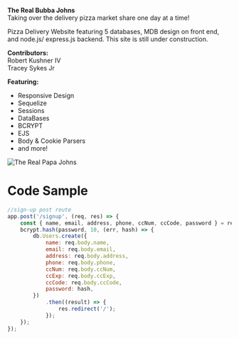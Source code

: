 **The Real Bubba Johns**\
Taking over the delivery pizza market share one day at a time!

Pizza Delivery Website featuring 5 databases, MDB design on front end, and node.js/ express.js backend. This site is still under construction.

**Contributors:**\
Robert Kushner IV\
Tracey Sykes Jr

**Featuring:**
- Responsive Design
- Sequelize
- Sessions
- DataBases
- BCRYPT
- EJS
- Body & Cookie Parsers
- and more!

![The Real Papa Johns](papajohnsREADME.gif)

# Code Sample

```javascript
//sign-up post route
app.post('/signup', (req, res) => {
    const { name, email, address, phone, ccNum, ccCode, password } = req.body;
    bcrypt.hash(password, 10, (err, hash) => {
        db.Users.create({
            name: req.body.name,
            email: req.body.email,
            address: req.body.address,
            phone: req.body.phone,
            ccNum: req.body.ccNum,
            ccExp: req.body.ccExp,
            ccCode: req.body.ccCode,
            password: hash,
        })
            .then((result) => {
                res.redirect('/');
            });
    });
});
```

